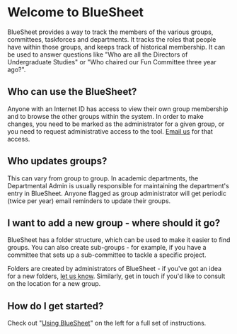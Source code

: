 # Welcome to BlueSheet

BlueSheet provides a way to track the members of the various groups, committees, taskforces and departments. It tracks the roles that people have within those groups, and keeps track of historical membership. It can be used to answer questions like "Who are all the Directors of Undergraduate Studies" or "Who chaired our Fun Committee three year ago?".

## Who can use the BlueSheet?

Anyone with an Internet ID has access to view their own group membership and to browse the other groups within the system. In order to make changes, you need to be marked as the administrator for a given group, or you need to request administrative access to the tool. [Email us](mailto:latistecharch@umn.edu) for that access</a>.

## Who updates groups?

This can vary from group to group. In academic departments, the Departmental Admin is usually responsible for maintaining the department's entry in BlueSheet. Anyone flagged as group administrator will get periodic (twice per year) email reminders to update their groups.

## I want to add a new group - where should it go?

BlueSheet has a folder structure, which can be used to make it easier to find groups. You can also create sub-groups - for example, if you have a committee that sets up a sub-committee to tackle a specific project.

Folders are created by administrators of BlueSheet - if you've got an idea for a new folders, [let us know](mailto:latistecharch@umn.edu). Similarly, get in touch if you'd like to consult on the location for a new group.

## How do I get started?

Check out "[Using BlueSheet](using-bluesheet)" on the left for a full set of instructions.
